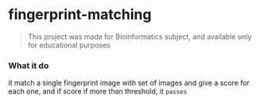 # fingerprint-matching

> This project was made for Bioinformatics subject, and available only for educational purposes  

### What it do

it match a single fingerprint image with set of images and give a score for each one, and if score if more than threshold, it `passes`
